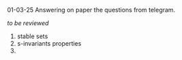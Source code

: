 01-03-25
Answering on paper the questions from telegram.

*to be reviewed*
1. stable sets
2. s-invariants properties
3. 





